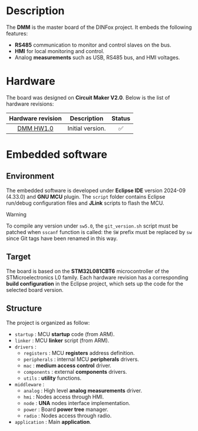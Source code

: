 # Description

The **DMM** is the master board of the DINFox project. It embeds the following features:

* **RS485** communication to monitor and control slaves on the bus.
* **HMI** for local monitoring and control.
* Analog **measurements** such as USB, RS485 bus, and HMI voltages.

# Hardware

The board was designed on **Circuit Maker V2.0**. Below is the list of hardware revisions:

| Hardware revision | Description | Status |
|:---:|:---:|:---:|
| [DMM HW1.0](https://365.altium.com/files/ED83B6F3-90FC-4C58-A588-77DC635C6A63) | Initial version. | :white_check_mark: |

# Embedded software

## Environment

The embedded software is developed under **Eclipse IDE** version 2024-09 (4.33.0) and **GNU MCU** plugin. The `script` folder contains Eclipse run/debug configuration files and **JLink** scripts to flash the MCU.

> [!WARNING]
> To compile any version under `sw5.0`, the `git_version.sh` script must be patched when `sscanf` function is called: the `SW` prefix must be replaced by `sw` since Git tags have been renamed in this way.

## Target

The board is based on the **STM32L081CBT6** microcontroller of the STMicroelectronics L0 family. Each hardware revision has a corresponding **build configuration** in the Eclipse project, which sets up the code for the selected board version.

## Structure

The project is organized as follow:

* `startup` : MCU **startup** code (from ARM).
* `linker` : MCU **linker** script (from ARM).
* `drivers` :
    * `registers` : MCU **registers** address definition.
    * `peripherals` : internal MCU **peripherals** drivers.
    * `mac` : **medium access control** driver.
    * `components` : external **components** drivers.
    * `utils` : **utility** functions.
* `middleware` :
    * `analog` : High level **analog measurements** driver.
    * `hmi` : Nodes access through HMI.
    * `node` : **UNA** nodes interface implementation.
    * `power` : Board **power tree** manager.
    * `radio` : Nodes access through radio.
* `application` : Main **application**.

